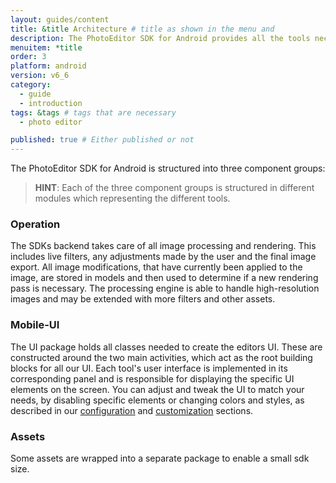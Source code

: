 ```yaml
---
layout: guides/content
title: &title Architecture # title as shown in the menu and 
description: The PhotoEditor SDK for Android provides all the tools necessary to enhance your App with state-of-the-art photo editing features, effects, and assets.
menuitem: *title
order: 3
platform: android
version: v6_6
category: 
  - guide
  - introduction
tags: &tags # tags that are necessary
  - photo editor 

published: true # Either published or not 
---
```


The PhotoEditor SDK for Android is structured into three component groups:

> __HINT__: Each of the three component groups is structured in different modules which representing the different tools.

### Operation
The SDKs backend takes care of all image processing and rendering.
This includes live filters, any adjustments made by the user and the final image export. All image modifications, that have currently been applied to the image, are stored in models and then used to determine if a new rendering pass is necessary. The processing engine is able to handle high-resolution images and may be extended with more filters and other assets.

### Mobile-UI
The UI package holds all classes needed to create the editors UI. These are constructed around the two main activities, which act as the root building blocks for all our UI. Each tool's user interface is implemented in its corresponding panel and is responsible for displaying the specific UI elements on the screen. You can adjust and tweak the UI to match your needs, by disabling specific elements or changing colors and styles, as described in our [configuration]({{site.baseurl}}/guides/{{page.platform}}/{{page.version}}/introduction/configuration) and [customization]({{site.baseurl}}/guides/{{page.platform}}/{{page.version}}/customization/introduction) sections.

### Assets
Some assets are wrapped into a separate package to enable a small sdk size.


